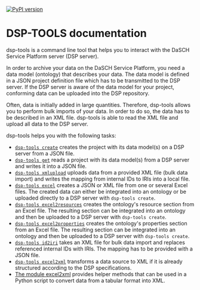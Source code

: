 [![PyPI version](https://badge.fury.io/py/dsp-tools.svg)](https://badge.fury.io/py/dsp-tools)

# DSP-TOOLS documentation

dsp-tools is a command line tool that helps you to interact with the DaSCH Service Platform server (DSP server).

In order to archive your data on the DaSCH Service Platform, you need a data model (ontology) that describes your data.
The data model is defined in a JSON project definition file which has to be transmitted to the DSP server. If the DSP 
server is aware of the data model for your project, conforming data can be uploaded into the DSP repository.

Often, data is initially added in large quantities. Therefore, dsp-tools allows you to perform bulk imports of your
data. In order to do so, the data has to be described in an XML file. dsp-tools is able to read the XML file and upload
all data to the DSP server.

dsp-tools helps you with the following tasks:

- [`dsp-tools create`](./dsp-tools-usage.md#create-a-project-on-a-dsp-server) creates the project with its data model(s) 
  on a DSP server from a JSON file.
- [`dsp-tools get`](./dsp-tools-usage.md#get-a-project-from-a-dsp-server) reads a project with its data model(s) from 
  a DSP server and writes it into a JSON file.
- [`dsp-tools xmlupload`](./dsp-tools-usage.md#upload-data-to-a-dsp-server) uploads data from a provided XML file (bulk
  data import) and writes the mapping from internal IDs to IRIs into a local file.
- [`dsp-tools excel`](./dsp-tools-usage.md#create-a-json-list-file-from-one-or-several-excel-files)
  creates a JSON or XML file from one or several Excel files. The created data can either be integrated into an ontology
  or be uploaded directly to a DSP server with `dsp-tools create`.
- [`dsp-tools excel2resources`](./dsp-tools-usage.md#create-resources-from-an-excel-file)
  creates the ontology's resource section from an Excel file. The resulting section can be integrated into an ontology
  and then be uploaded to a DSP server with `dsp-tools create`.
- [`dsp-tools excel2properties`](./dsp-tools-usage.md#create-properties-from-an-excel-file)
  creates the ontology's properties section from an Excel file. The resulting section can be integrated into an ontology
  and then be uploaded to a DSP server with `dsp-tools create`.
- [`dsp-tools id2iri`](./dsp-tools-usage.md#replace-internal-ids-with-iris-in-xml-file)
  takes an XML file for bulk data import and replaces referenced internal IDs with IRIs. The mapping has to be provided
  with a JSON file.
- [`dsp-tools excel2xml`](./dsp-tools-usage.md#create-an-xml-file-from-excelcsv) transforms a data source to XML if it 
  is already structured according to the DSP specifications.
- [The module excel2xml](./dsp-tools-usage.md#use-the-module-excel2xml-to-convert-a-data-source-to-xml) provides helper
  methods that can be used in a Python script to convert data from a tabular format into XML.

